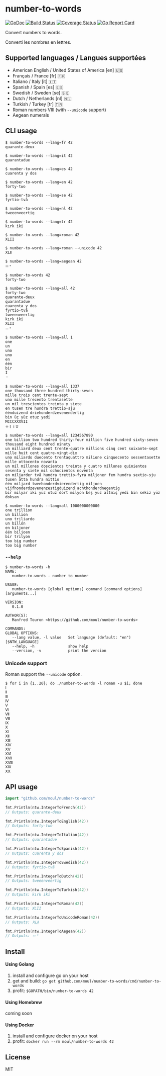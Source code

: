 # number-to-words

[![GoDoc](https://godoc.org/github.com/moul/number-to-words?status.svg)](https://godoc.org/github.com/moul/number-to-words)
[![Build Status](https://travis-ci.org/moul/number-to-words.svg?branch=master)](https://travis-ci.org/moul/number-to-words)
[![Coverage Status](https://coveralls.io/repos/github/moul/number-to-words/badge.svg?branch=master)](https://coveralls.io/github/moul/number-to-words?branch=master)
[![Go Report Card](https://goreportcard.com/badge/github.com/moul/number-to-words)](https://goreportcard.com/report/github.com/moul/number-to-words)

Convert numbers to words.

Converti les nombres en lettres.

## Supported languages / Langues supportées

* American English / United States of America [en] 🇺🇸
* Français / France [fr] 🇫🇷
* Italiano / Italy [it] 🇮🇹
* Spanish / Spain [es] 🇪🇸
* Swedish / Sweden [se] 🇸🇪
* Dutch / Netherlands [nl] 🇳🇱
* Turkish / Turkey [tr] 🇹🇷
* Roman numbers Ⅷ  (with `--unicode` support)
* Aegean numerals


## CLI usage

```console
$ number-to-words --lang=fr 42
quarante-deux

$ number-to-words --lang=it 42
quarantadue

$ number-to-words --lang=es 42
cuarenta y dos

$ number-to-words --lang=en 42
forty-two

$ number-to-words --lang=se 42
fyrtio-två

$ number-to-words --lang=nl 42
tweeenveertig

$ number-to-words --lang=tr 42
kırk iki

$ number-to-words --lang=roman 42
XLII

$ number-to-words --lang=roman --unicode 42
ⅩⅬⅡ

$ number-to-words --lang=aegean 42
𐄓𐄈

$ number-to-words 42
forty-two

$ number-to-words --lang=all 42
forty-two
quarante-deux
quarantadue
cuarenta y dos
fyrtio-två
tweeenveertig
kırk iki
XLII
𐄓𐄈

$ number-to-words --lang=all 1
one
un
uno
uno
en
één
bir
I
𐄇

$ number-to-words --lang=all 1337
one thousand three hundred thirty-seven
mille trois cent trente-sept
uno mille trecento trentasette
un mil trescientos treinta y siete
en tusen tre hundra trettio-sju
éénduizend driehonderdzevenendertig
bin üç yüz otuz yedi
MCCCXXXVII
𐄢𐄛𐄒𐄍

$ number-to-words --lang=all 1234567890
one billion two hundred thirty-four million five hundred sixty-seven thousand eight hundred ninety
un milliard deux cent trente-quatre millions cinq cent soixante-sept mille huit cent quatre-vingt-dix
uno miliardo duecento trentaquattro milione cinquecento sessentasette mille ottocento novanta
un mil millones doscientos treinta y cuatro millones quinientos sesenta y siete mil ochocientos noventa
en miljarder två hundra trettio-fyra miljoner fem hundra sextio-sju tusen åtta hundra nittio
één miljard tweehonderdvierendertig miljoen vijfhonderdzevenenzestigduizend achthonderdnegentig
bir milyar iki yüz otuz dört milyon beş yüz altmış yedi bin sekiz yüz doksan

$ number-to-words --lang=all 1000000000000
one trillion
un billion
uno triliardo
un billón
en biljoner
één biljoen
bir trilyon
too big number
too big number
```

### `--help`

```console
$ number-to-words -h
NAME:
   number-to-words - number to number

USAGE:
   number-to-words [global options] command [command options] [arguments...]

VERSION:
   0.1.0

AUTHOR(S):
   Manfred Touron <https://github.com/moul/number-to-words>

COMMANDS:
GLOBAL OPTIONS:
   --lang value, -l value   Set language (default: "en") [$NTW_LANGUAGE]
   --help, -h               show help
   --version, -v            print the version
```

### Unicode support

Roman support the `--unicode` option.

```console
$ for i in {1..20}; do ./number-to-words -l roman -u $i; done
Ⅰ
Ⅱ
Ⅲ
Ⅳ
Ⅴ
Ⅵ
Ⅶ
Ⅷ
Ⅸ
Ⅹ
Ⅺ
Ⅻ
ⅩⅢ
ⅩⅣ
ⅩⅤ
ⅩⅥ
ⅩⅦ
ⅩⅧ
ⅩⅨ
ⅩⅩ
```

## API usage

```go
import "github.com/moul/number-to-words"

fmt.Println(ntw.IntegerToFrench(42))
// Outputs: quarante-deux

fmt.Println(ntw.IntegerToEnglish(42))
// Outputs: forty-two

fmt.Println(ntw.IntegerToItalian(42))
// Outputs: quarantadue

fmt.Println(ntw.IntegerToSpanish(42))
// Outputs: cuarenta y dos

fmt.Println(ntw.IntegerToSwedish(42))
// Outputs: fyrtio-två

fmt.Println(ntw.IntegerToDutch(42))
// Outputs: tweeenveertig

fmt.Println(ntw.IntegerToTurkish(42))
// Outputs: kırk iki

fmt.Println(ntw.IntegerToRoman(42))
// Outputs: XLII

fmt.Println(ntw.IntegerToUnicodeRoman(42))
// Outputs: ⅩⅬⅡ

fmt.Println(ntw.IntegerToAegean(42))
// Outputs: 𐄓𐄈
```

## Install

#### Using Golang

1. install and configure go on your host
2. get and build: `go get github.com/moul/number-to-words/cmd/number-to-words`
3. profit: `$GOPATH/bin/number-to-words 42`

#### Using Homebrew

coming soon

#### Using Docker

1. install and configure docker on your host
2. profit: `docker run --rm moul/number-to-words 42`

## License

MIT
